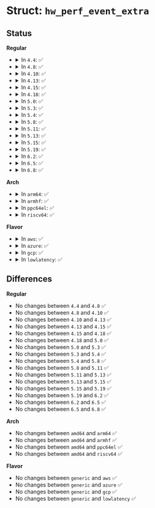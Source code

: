 # Struct: <code>hw_perf_event_extra</code>

## Status
<b>Regular</b>
<ul>
<li>
<details>
<summary>In <code>4.4</code>: ✅</summary>

```c
struct hw_perf_event_extra {
    u64 config;
    unsigned int reg;
    int alloc;
    int idx;
};
```
</details>
</li>
<li>
<details>
<summary>In <code>4.8</code>: ✅</summary>

```c
struct hw_perf_event_extra {
    u64 config;
    unsigned int reg;
    int alloc;
    int idx;
};
```
</details>
</li>
<li>
<details>
<summary>In <code>4.10</code>: ✅</summary>

```c
struct hw_perf_event_extra {
    u64 config;
    unsigned int reg;
    int alloc;
    int idx;
};
```
</details>
</li>
<li>
<details>
<summary>In <code>4.13</code>: ✅</summary>

```c
struct hw_perf_event_extra {
    u64 config;
    unsigned int reg;
    int alloc;
    int idx;
};
```
</details>
</li>
<li>
<details>
<summary>In <code>4.15</code>: ✅</summary>

```c
struct hw_perf_event_extra {
    u64 config;
    unsigned int reg;
    int alloc;
    int idx;
};
```
</details>
</li>
<li>
<details>
<summary>In <code>4.18</code>: ✅</summary>

```c
struct hw_perf_event_extra {
    u64 config;
    unsigned int reg;
    int alloc;
    int idx;
};
```
</details>
</li>
<li>
<details>
<summary>In <code>5.0</code>: ✅</summary>

```c
struct hw_perf_event_extra {
    u64 config;
    unsigned int reg;
    int alloc;
    int idx;
};
```
</details>
</li>
<li>
<details>
<summary>In <code>5.3</code>: ✅</summary>

```c
struct hw_perf_event_extra {
    u64 config;
    unsigned int reg;
    int alloc;
    int idx;
};
```
</details>
</li>
<li>
<details>
<summary>In <code>5.4</code>: ✅</summary>

```c
struct hw_perf_event_extra {
    u64 config;
    unsigned int reg;
    int alloc;
    int idx;
};
```
</details>
</li>
<li>
<details>
<summary>In <code>5.8</code>: ✅</summary>

```c
struct hw_perf_event_extra {
    u64 config;
    unsigned int reg;
    int alloc;
    int idx;
};
```
</details>
</li>
<li>
<details>
<summary>In <code>5.11</code>: ✅</summary>

```c
struct hw_perf_event_extra {
    u64 config;
    unsigned int reg;
    int alloc;
    int idx;
};
```
</details>
</li>
<li>
<details>
<summary>In <code>5.13</code>: ✅</summary>

```c
struct hw_perf_event_extra {
    u64 config;
    unsigned int reg;
    int alloc;
    int idx;
};
```
</details>
</li>
<li>
<details>
<summary>In <code>5.15</code>: ✅</summary>

```c
struct hw_perf_event_extra {
    u64 config;
    unsigned int reg;
    int alloc;
    int idx;
};
```
</details>
</li>
<li>
<details>
<summary>In <code>5.19</code>: ✅</summary>

```c
struct hw_perf_event_extra {
    u64 config;
    unsigned int reg;
    int alloc;
    int idx;
};
```
</details>
</li>
<li>
<details>
<summary>In <code>6.2</code>: ✅</summary>

```c
struct hw_perf_event_extra {
    u64 config;
    unsigned int reg;
    int alloc;
    int idx;
};
```
</details>
</li>
<li>
<details>
<summary>In <code>6.5</code>: ✅</summary>

```c
struct hw_perf_event_extra {
    u64 config;
    unsigned int reg;
    int alloc;
    int idx;
};
```
</details>
</li>
<li>
<details>
<summary>In <code>6.8</code>: ✅</summary>

```c
struct hw_perf_event_extra {
    u64 config;
    unsigned int reg;
    int alloc;
    int idx;
};
```
</details>
</li>
</ul>
<b>Arch</b>
<ul>
<li>
<details>
<summary>In <code>arm64</code>: ✅</summary>

```c
struct hw_perf_event_extra {
    u64 config;
    unsigned int reg;
    int alloc;
    int idx;
};
```
</details>
</li>
<li>
<details>
<summary>In <code>armhf</code>: ✅</summary>

```c
struct hw_perf_event_extra {
    u64 config;
    unsigned int reg;
    int alloc;
    int idx;
};
```
</details>
</li>
<li>
<details>
<summary>In <code>ppc64el</code>: ✅</summary>

```c
struct hw_perf_event_extra {
    u64 config;
    unsigned int reg;
    int alloc;
    int idx;
};
```
</details>
</li>
<li>
<details>
<summary>In <code>riscv64</code>: ✅</summary>

```c
struct hw_perf_event_extra {
    u64 config;
    unsigned int reg;
    int alloc;
    int idx;
};
```
</details>
</li>
</ul>
<b>Flavor</b>
<ul>
<li>
<details>
<summary>In <code>aws</code>: ✅</summary>

```c
struct hw_perf_event_extra {
    u64 config;
    unsigned int reg;
    int alloc;
    int idx;
};
```
</details>
</li>
<li>
<details>
<summary>In <code>azure</code>: ✅</summary>

```c
struct hw_perf_event_extra {
    u64 config;
    unsigned int reg;
    int alloc;
    int idx;
};
```
</details>
</li>
<li>
<details>
<summary>In <code>gcp</code>: ✅</summary>

```c
struct hw_perf_event_extra {
    u64 config;
    unsigned int reg;
    int alloc;
    int idx;
};
```
</details>
</li>
<li>
<details>
<summary>In <code>lowlatency</code>: ✅</summary>

```c
struct hw_perf_event_extra {
    u64 config;
    unsigned int reg;
    int alloc;
    int idx;
};
```
</details>
</li>
</ul>

## Differences
<b>Regular</b>
<ul>
<li>
No changes between <code>4.4</code> and <code>4.8</code> ✅
</li>
<li>
No changes between <code>4.8</code> and <code>4.10</code> ✅
</li>
<li>
No changes between <code>4.10</code> and <code>4.13</code> ✅
</li>
<li>
No changes between <code>4.13</code> and <code>4.15</code> ✅
</li>
<li>
No changes between <code>4.15</code> and <code>4.18</code> ✅
</li>
<li>
No changes between <code>4.18</code> and <code>5.0</code> ✅
</li>
<li>
No changes between <code>5.0</code> and <code>5.3</code> ✅
</li>
<li>
No changes between <code>5.3</code> and <code>5.4</code> ✅
</li>
<li>
No changes between <code>5.4</code> and <code>5.8</code> ✅
</li>
<li>
No changes between <code>5.8</code> and <code>5.11</code> ✅
</li>
<li>
No changes between <code>5.11</code> and <code>5.13</code> ✅
</li>
<li>
No changes between <code>5.13</code> and <code>5.15</code> ✅
</li>
<li>
No changes between <code>5.15</code> and <code>5.19</code> ✅
</li>
<li>
No changes between <code>5.19</code> and <code>6.2</code> ✅
</li>
<li>
No changes between <code>6.2</code> and <code>6.5</code> ✅
</li>
<li>
No changes between <code>6.5</code> and <code>6.8</code> ✅
</li>
</ul>
<b>Arch</b>
<ul>
<li>
No changes between <code>amd64</code> and <code>arm64</code> ✅
</li>
<li>
No changes between <code>amd64</code> and <code>armhf</code> ✅
</li>
<li>
No changes between <code>amd64</code> and <code>ppc64el</code> ✅
</li>
<li>
No changes between <code>amd64</code> and <code>riscv64</code> ✅
</li>
</ul>
<b>Flavor</b>
<ul>
<li>
No changes between <code>generic</code> and <code>aws</code> ✅
</li>
<li>
No changes between <code>generic</code> and <code>azure</code> ✅
</li>
<li>
No changes between <code>generic</code> and <code>gcp</code> ✅
</li>
<li>
No changes between <code>generic</code> and <code>lowlatency</code> ✅
</li>
</ul>
